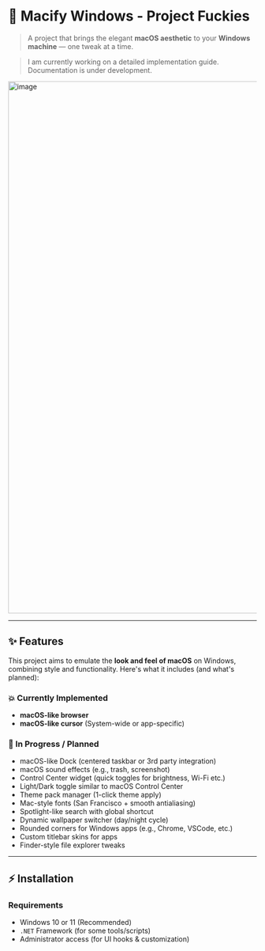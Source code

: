 # 🍏 Macify Windows - Project Fuckies

> A project that brings the elegant **macOS aesthetic** to your **Windows machine** — one tweak at a time.

> I am currently working on a detailed implementation guide. Documentation is under development.

<img width="1918" height="1076" alt="image" src="https://github.com/user-attachments/assets/f7b134a4-6812-4411-9e6a-ecf617e47101" />


---

## ✨ Features

This project aims to emulate the **look and feel of macOS** on Windows, combining style and functionality. Here's what it includes (and what's planned):

### 💥 Currently Implemented
-  **macOS-like browser**
-  **macOS-like cursor** (System-wide or app-specific)


### 🦇 In Progress / Planned
-  macOS-like Dock (centered taskbar or 3rd party integration)
-  macOS sound effects (e.g., trash, screenshot)
-  Control Center widget (quick toggles for brightness, Wi-Fi etc.)
-  Light/Dark toggle similar to macOS Control Center
-  Theme pack manager (1-click theme apply)
-  Mac-style fonts (San Francisco + smooth antialiasing)
-  Spotlight-like search with global shortcut
-  Dynamic wallpaper switcher (day/night cycle)
-  Rounded corners for Windows apps (e.g., Chrome, VSCode, etc.)
-  Custom titlebar skins for apps
-  Finder-style file explorer tweaks

---

## ⚡ Installation

### Requirements
- Windows 10 or 11 (Recommended)
- `.NET` Framework (for some tools/scripts)
- Administrator access (for UI hooks & customization)

